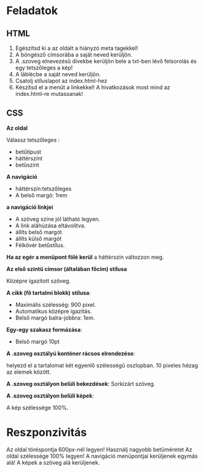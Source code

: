 # Feladatok

## HTML

1. Egészítsd ki a az oldalt a hiányzó meta tagekkel!
2. A böngésző címsorába a saját neved kerüljön.
3. A .szoveg elnevezésű divekbe kerüljön bele a txt-ben lévő felsorolás  és egy tetszőleges a kép!
4. A láblécbe  a saját neved kerüljön. 
5. Csatolj stíluslapot az index.html-hez
6. Készítsd el a menüt a linkekkel!  A hivatkozások most mind az index.html-re mutassanak!

## CSS

**Az oldal**

Válassz tetszőleges :
- betűtípust
- háttérszínt
- betűszínt

**A navigáció**

- háttérszín:tetszőleges
- A belső margó: 1rem


**a navigáció linkjei**

- A szöveg színe jól látható legyen.
- A link aláhúzása eltávolítva.
- állíts belső margót
- állíts külső margót
- Félkövér betűstílus.

**Ha az egér a menüpont fölé kerül** a háttérszín  változzon meg.

**Az első szintű címsor (általában főcím) stílusa**

Középre igazított szöveg.


**A cikk (fő tartalmi blokk) stílusa**:

- Maximális szélesség: 900 pixel.
- Automatikus középre igazítás.
- Belső margó balra-jobbra: 1em.

**Egy-egy szakasz formázása**:

- Belső margó 10pt

**A .szoveg osztályú konténer rácsos elrendezése**:

helyezd el a tartalomat két egyenlő  szélességű oszlopban.
10 pixeles hézag az elemek között.



**A .szoveg osztályon belüli bekezdések**:
Sorkizárt szöveg.

**A .szoveg osztályon belüli képek**:

A kép szélessége 100%.


# Reszponzivitás

Az oldal  töréspontja 600px-nél legyen!
Használj nagyobb betűméretet
Az oldal szélessége 100% legyen!
A navigáció menüpontjai kerüljenek egymás alá!
A képek a szöveg alá kerüljenek. 

